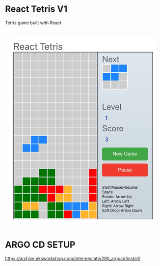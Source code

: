 # React Tetris V1

Tetris game built with React

<h1 align="center">
  <img alt="React tetris " title="#React tetris desktop" src="./images/game.jpg" />
</h1>


# ARGO CD SETUP
https://archive.eksworkshop.com/intermediate/290_argocd/install/



